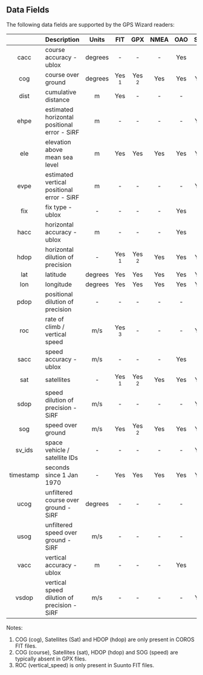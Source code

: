 ## Data Fields

The following data fields are supported by the GPS Wizard readers:

|           | Description                           | Units   | FIT              | GPX              | NMEA | OAO  | SPB  | SBN  | UBX  |
| :---------: | :------------------------------------- | :-------: | :----------------: | :----------------: | :----: | :----: | :----: | :----: | :----: |
| cacc      | course accuracy - ublox               | degrees | -                | -                | -    | Yes  | -    | -    | Yes  |
| cog       | course over ground                    | degrees | Yes <sup>1</sup> | Yes <sup>2</sup> | Yes  | Yes  | Yes  | Yes  | Yes  |
| dist      | cumulative distance              | m       | Yes              | -                | -    | -    | -    | -    | -    |
| ehpe      | estimated horizontal positional error - SiRF | m       | -                | -                | -    | -    | Yes  | Yes  | -    |
| ele       | elevation above mean sea level        | m       | Yes              | Yes              | Yes  | Yes  | Yes  | Yes  | Yes  |
| evpe      | estimated vertical positional error - SiRF | m       | -                | -                | -    | -    | Yes  | Yes  | -    |
| fix       | fix type - ublox                      | -       | -                | -                | -    | Yes  | -    | -    | Yes  |
| hacc      | horizontal accuracy - ublox           | m       | -                | -                | -    | Yes  | -    | -    | Yes  |
| hdop      | horizontal dilution of precision      | -       | Yes <sup>1</sup> | Yes <sup>2</sup> | Yes  | Yes  | Yes  | Yes  | -    |
| lat       | latitude                              | degrees | Yes              | Yes              | Yes  | Yes  | Yes  | Yes  | Yes  |
| lon       | longitude                             | degrees | Yes              | Yes              | Yes  | Yes  | Yes  | Yes  | Yes  |
| pdop      | positional dilution of precision      | -       | -                | -                | -    | -    | -    | -    | Yes  |
| roc       | rate of climb / vertical speed        | m/s     | Yes <sup>3</sup> | -                | -    | -    | Yes  | Yes  | -    |
| sacc      | speed accuracy - ublox                | m/s     | -                | -                | -    | Yes  | -    | -    | Yes  |
| sat       | satellites                            | -       | Yes <sup>1</sup> | Yes <sup>2</sup> | Yes  | Yes  | Yes  | Yes  | Yes  |
| sdop      | speed dilution of precision - SiRF    | m/s     | -                | -                | -    | -    | Yes  | Yes  | -    |
| sog       | speed over ground                     | m/s     | Yes              | Yes <sup>2</sup> | Yes  | Yes  | Yes  | Yes  | Yes  |
| sv_ids    | space vehicle / satellite IDs         | -       | -                | -                | -    | -    | Yes  | Yes  | -    |
| timestamp | seconds since 1 Jan 1970              | -       | Yes              | Yes              | Yes  | Yes  | Yes  | Yes  | Yes  |
| ucog      | unfiltered course over ground - SiRF  | degrees | -                | -                | -    | -    | -    | Yes  | -    |
| usog      | unfiltered speed over ground - SiRF   | m/s     | -                | -                | -    | -    | -    | Yes  | -    |
| vacc      | vertical accuracy - ublox             | m       | -                | -                | -    | Yes  | -    | -    | Yes  |
| vsdop     | vertical speed dilution of precision - SiRF | m/s     | -                | -                | -    | -    | Yes  | Yes  | -    |

Notes:
1) COG (cog), Satellites (Sat) and HDOP (hdop) are only present in COROS FIT files.
2) COG (course), Satellites (sat), HDOP (hdop) and SOG (speed) are typically absent in GPX files.
3) ROC (vertical_speed) is only present in Suunto FIT files.

